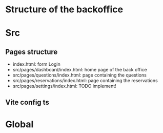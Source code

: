 # Structure of the backoffice

# Src


## Pages structure
- index.html: form Login
- src/pages/dashboard/index.html: home page of the back office
- src/pages/questions/index.html: page containing the questions
- src/pages/reservations/index.html: page containing the reservations
- src/pages/settings/index.html: TODO implement!


## Vite config ts


# Global
